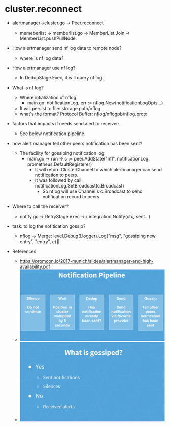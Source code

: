 # cluster.reconnect
* alertmanager->cluster.go -> Peer.reconnect
  * memeberlist -> memberlist.go -> MemberList.Join -> MemberList.pushPullNode.
* How alertmanager send nf log data to remote node?
  * where is nf log data?
* How alertmanager use nf log?
  * In DedupStage.Exec, it will query nf log.
* What is nf log?
  * Where intialization of nflog
    * main.go: notificationLog, err := nflog.New(notificationLogOpts...)
  * It will persist to file: storage.path/nflog
  * what's the format? Protocol Buffer: nflog/nflogpb/nflog.proto
* factors that impacts if needs send alert to receiver:
  * See below notification pipeline.
* how alert manager tell other peers notification has been sent?
  * The facility for gossiping notification log:
    * main.go -> run -> c := peer.AddState("nfl", notificationLog, prometheus.DefaultRegisterer)
      * It will return ClusterChannel to which alertmanager can send notification to peers.
      * It was followed by call: notificationLog.SetBroadcast(c.Broadcast)
        * So nflog will use Channel's c.Broadcast to send notification record to peers.
* Where to call the receiver?
  * notify.go -> RetryStage.exec -> r.integration.Notify(ctx, sent...)
* task: to log the nofitication gossip?
  * nflog -> Merge: level.Debug(l.logger).Log("msg", "gossiping new entry", "entry", e)

* References
  * https://promcon.io/2017-munich/slides/alertmanager-and-high-availability.pdf
  * ![notification-pipeline](./jichao_images/notification-pipeline.png)
  * ![what-gossiped](./jichao_images/what-gossiped.png)